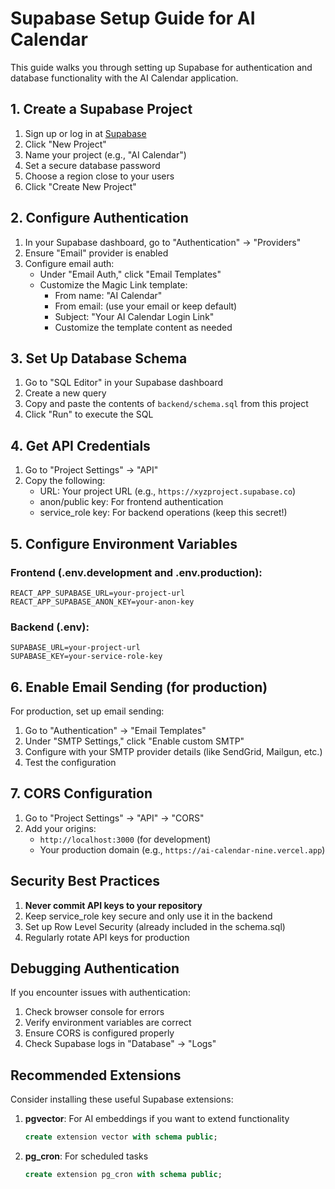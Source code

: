 # Supabase Setup Guide for AI Calendar

This guide walks you through setting up Supabase for authentication and database functionality with the AI Calendar application.

## 1. Create a Supabase Project

1. Sign up or log in at [Supabase](https://app.supabase.io/)
2. Click "New Project"
3. Name your project (e.g., "AI Calendar")
4. Set a secure database password
5. Choose a region close to your users
6. Click "Create New Project"

## 2. Configure Authentication

1. In your Supabase dashboard, go to "Authentication" → "Providers"
2. Ensure "Email" provider is enabled
3. Configure email auth:
   - Under "Email Auth," click "Email Templates"
   - Customize the Magic Link template:
     - From name: "AI Calendar"
     - From email: (use your email or keep default)
     - Subject: "Your AI Calendar Login Link"
     - Customize the template content as needed

## 3. Set Up Database Schema

1. Go to "SQL Editor" in your Supabase dashboard
2. Create a new query
3. Copy and paste the contents of `backend/schema.sql` from this project
4. Click "Run" to execute the SQL

## 4. Get API Credentials

1. Go to "Project Settings" → "API"
2. Copy the following:
   - URL: Your project URL (e.g., `https://xyzproject.supabase.co`)
   - anon/public key: For frontend authentication
   - service_role key: For backend operations (keep this secret!)

## 5. Configure Environment Variables

### Frontend (.env.development and .env.production):
```
REACT_APP_SUPABASE_URL=your-project-url
REACT_APP_SUPABASE_ANON_KEY=your-anon-key
```

### Backend (.env):
```
SUPABASE_URL=your-project-url
SUPABASE_KEY=your-service-role-key
```

## 6. Enable Email Sending (for production)

For production, set up email sending:

1. Go to "Authentication" → "Email Templates"
2. Under "SMTP Settings," click "Enable custom SMTP"
3. Configure with your SMTP provider details (like SendGrid, Mailgun, etc.)
4. Test the configuration

## 7. CORS Configuration

1. Go to "Project Settings" → "API" → "CORS"
2. Add your origins:
   - `http://localhost:3000` (for development)
   - Your production domain (e.g., `https://ai-calendar-nine.vercel.app`)

## Security Best Practices

1. **Never commit API keys to your repository**
2. Keep service_role key secure and only use it in the backend
3. Set up Row Level Security (already included in the schema.sql)
4. Regularly rotate API keys for production

## Debugging Authentication

If you encounter issues with authentication:

1. Check browser console for errors
2. Verify environment variables are correct
3. Ensure CORS is configured properly
4. Check Supabase logs in "Database" → "Logs"

## Recommended Extensions

Consider installing these useful Supabase extensions:

1. **pgvector**: For AI embeddings if you want to extend functionality
   ```sql
   create extension vector with schema public;
   ```

2. **pg_cron**: For scheduled tasks
   ```sql
   create extension pg_cron with schema public;
   ``` 